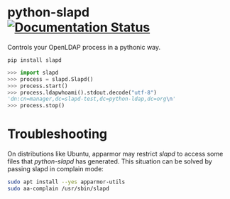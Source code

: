 # python-slapd [![Documentation Status](https://readthedocs.org/projects/slapd/badge/?version=latest)](https://slapd.readthedocs.io/en/latest/?badge=latest)
Controls your OpenLDAP process in a pythonic way.

```
pip install slapd
```

```python
>>> import slapd
>>> process = slapd.Slapd()
>>> process.start()
>>> process.ldapwhoami().stdout.decode("utf-8")
'dn:cn=manager,dc=slapd-test,dc=python-ldap,dc=org\n'
>>> process.stop()
```

# Troubleshooting

On distributions like Ubuntu, apparmor may restrict *slapd* to access some files that
*python-slapd* has generated. This situation can be solved by passing slapd in complain mode:

```bash
sudo apt install --yes apparmor-utils
sudo aa-complain /usr/sbin/slapd
```
